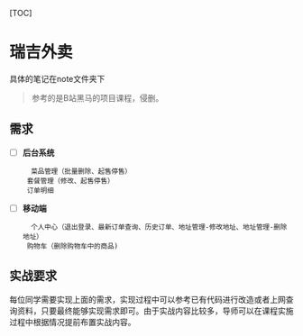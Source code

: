 [TOC]



# 瑞吉外卖

具体的笔记在note文件夹下

> 参考的是B站黑马的项目课程，侵删。



## 需求

- [ ] **后台系统**
        

      	菜品管理（批量删除、起售停售）
      ​	套餐管理（修改、起售停售）
      ​	订单明细

- [ ] **移动端**
        

      	个人中心（退出登录、最新订单查询、历史订单、地址管理-修改地址、地址管理-删除地址）
      ​	购物车（删除购物车中的商品)





## 实战要求

每位同学需要实现上面的需求，实现过程中可以参考已有代码进行改造或者上网查询资料，只要最终能够实现需求即可。由于实战内容比较多，导师可以在课程实施过程中根据情况提前布置实战内容。